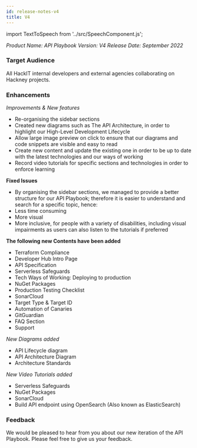 ```yaml
---
id: release-notes-v4
title: V4
---
```

import TextToSpeech from '../src/SpeechComponent.js';

<TextToSpeech>

*Product Name: API Playbook*
*Version: V4*
*Release Date: September 2022*

### Target Audience

All HackIT internal developers and external agencies collaborating on Hackney projects.

### Enhancements

*Improvements & New features*					

- Re-organising the sidebar sections  			     		
- Created  new diagrams such as  The API Architecture, in order to highlight our High-Level Development Lifecycle						
- Allow large image preview on click to ensure that our diagrams and code snippets are visible and easy to read
- Create new content and update the existing one in order to be up to date with the latest technologies and our ways of working 
- Record video tutorials for specific sections and technologies in order to enforce learning 


**Fixed Issues**								
- By organising the sidebar sections, we managed to provide a better structure for our API Playbook; therefore it is easier to understand and search for a specific topic, hence:
- Less time consuming
- More visual
- More inclusive, for people with a variety of disabilities, including visual impairments as users can also listen to the tutorials if preferred 

**The following new Contents have been added**					
- Terraform Compliance		
- Developer Hub Intro Page
- API Specification
- Serverless Safeguards
- Tech Ways of Working: Deploying to production
- NuGet Packages
- Production Testing Checklist
- SonarCloud
- Target Type & Target ID
- Automation of Canaries
- GitGuardian
- FAQ Section 
- Support 

*New Diagrams added*						
- API Lifecycle diagram							
- API Architecture Diagram
- Architecture Standards

*New Video Tutorials added*
-  Serverless Safeguards
- NuGet Packages
-  SonarCloud
- Build API endpoint using OpenSearch (Also known as ElasticSearch)

### Feedback
We would be pleased to hear from you about our new iteration of the API Playbook. Please feel free to give us your feedback.

</TextToSpeech>
